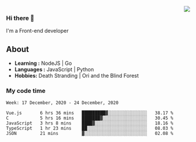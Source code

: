 <img align='right' src="https://github-readme-stats.vercel.app/api?username=strugglebak&show_icons=true">

### Hi there 👋

I'm a Front-end developer

## About

-  **Learning :** NodeJS | Go
-  **Languages :** JavaScript | Python
-  **Hobbies:** Death Stranding | Ori and the Blind Forest

### My code time

<!--START_SECTION:waka-->
```text
Week: 17 December, 2020 - 24 December, 2020

Vue.js       6 hrs 36 mins   █████████▓░░░░░░░░░░░░░░░   38.17 % 
C            5 hrs 16 mins   ███████▓░░░░░░░░░░░░░░░░░   30.45 % 
JavaScript   3 hrs 8 mins    ████▓░░░░░░░░░░░░░░░░░░░░   18.16 % 
TypeScript   1 hr 23 mins    ██░░░░░░░░░░░░░░░░░░░░░░░   08.03 % 
JSON         21 mins         ▓░░░░░░░░░░░░░░░░░░░░░░░░   02.08 % 
```
<!--END_SECTION:waka-->

